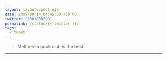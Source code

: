 ```yaml
---
layout: layouts/post.njk
date: 2009-08-14 04:45:50 +00:00
twitter: '3301838290'
permalink: /status/{{ twitter }}/
tags: 
  - tweet
---
```


> Meltmedia book club is the best!

---

